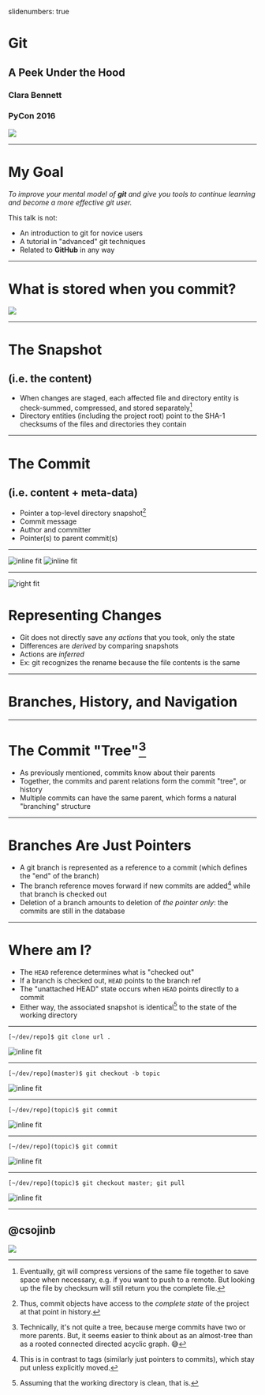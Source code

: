 slidenumbers: true

# Git
## A Peek Under the Hood

### Clara Bennett
### PyCon 2016

![](images/vasa.jpg)

---
# My Goal

_To improve your mental model of **git** and give you tools to continue learning and become a more effective git user._


This talk is not:

* An introduction to git for novice users
* A tutorial in "advanced" git techniques
* Related to **GitHub** in any way

---

# What is stored when you commit?

![](images/trees.jpg)

---
# The Snapshot
## (i.e. the content)

* When changes are staged, each affected file and directory entity is check-summed, compressed, and stored separately[^1]
* Directory entities (including the project root) point to the SHA-1 checksums of the files and directories they contain


[^1]: Eventually, git will compress versions of the same file together to save space when necessary, e.g. if you want to push to a remote. But looking up the file by checksum will still return you the complete file.

---

# The Commit
## (i.e. content + meta-data)

* Pointer a top-level directory snapshot[^2]
* Commit message
* Author and committer
* Pointer(s) to parent commit(s)

[^2]: Thus, commit objects have access to the _complete state_ of the project at that point in history.

---

![inline fit](images/two-commits-terminal.png) ![inline fit](images/two-commits.png)

---
![right fit](images/mv-example.png)

# Representing Changes

* Git does not directly save any _actions_ that you took, only the state
* Differences are _derived_ by comparing snapshots
* Actions are _inferred_
* Ex: git recognizes the rename because the file contents is the same

---

# Branches, History, and Navigation

---
# The Commit "Tree"[^3]

* As previously mentioned, commits know about their parents
* Together, the commits and parent relations form the commit "tree", or history
* Multiple commits can have the same parent, which forms a natural "branching" structure

[^3]: Technically, it's not quite a tree, because merge commits have two or more parents. But, it seems easier to think about as an almost-tree than as a rooted connected directed acyclic graph. :sweat_smile:

---
# Branches Are Just Pointers

* A git branch is represented as a reference to a commit (which defines the "end" of the branch)
* The branch reference moves forward if new commits are added[^4] while that branch is checked out
* Deletion of a branch amounts to deletion of _the pointer only_: the commits are still in the database

[^4]: This is in contrast to tags (similarly just pointers to commits), which stay put unless explicitly moved.

[^*]: This is in contrast to tags (similarly just pointers to commits), which stay put unless explicitly moved.
---
# Where am I?

* The `HEAD` reference determines what is "checked out"
* If a branch is checked out, `HEAD` points to the branch ref
* The "unattached HEAD" state occurs when `HEAD` points directly to a commit
* Either way, the associated snapshot is identical[^5] to the state of the working directory

[^5]: Assuming that the working directory is clean, that is.

---
```
[~/dev/repo]$ git clone url .
```

![inline fit](images/branches1.png)

---
```
[~/dev/repo](master)$ git checkout -b topic
```

![inline fit](images/branches2.png)

---
```
[~/dev/repo](topic)$ git commit
```

![inline fit](images/branches3.png)

---
```
[~/dev/repo](topic)$ git commit
```

![inline fit](images/branches4.png)

---
```
[~/dev/repo](topic)$ git checkout master; git pull
```

![inline fit](images/branches5.png)

---
## @csojinb


![](images/young-clara-sunglasses.jpg)
